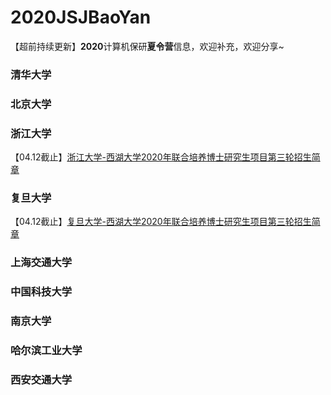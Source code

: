 # 2020JSJBaoYan
【超前持续更新】**2020**计算机保研**夏令营**信息，欢迎补充，欢迎分享~
### 清华大学
### 北京大学
### 浙江大学
【04.12截止】[浙江大学-西湖大学2020年联合培养博士研究生项目第三轮招生简章](https://www.westlake.edu.cn/info/1059/4488.htm)
### 复旦大学
【04.12截止】[复旦大学-西湖大学2020年联合培养博士研究生项目第三轮招生简章](https://www.westlake.edu.cn/info/1059/4487.htm)
### 上海交通大学
### 中国科技大学
### 南京大学
### 哈尔滨工业大学
### 西安交通大学
